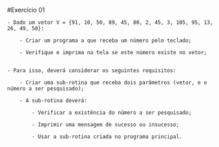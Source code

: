 #Exercício 01

    - Dado um vetor V = {91, 10, 50, 89, 45, 80, 2, 45, 3, 105, 95, 13, 26, 49, 50}:
    
        - Criar um programa a que receba um número pelo teclado;
    
        - Verifique e imprima na tela se este número existe no vetor;


    - Para isso, deverá considerar os seguintes requisitos:

        - Criar uma sub-rotina que receba dois parâmetros (vetor, e o número a ser pesquisado);

        - A sub-rotina deverá:
            
            - Verificar a existência do número a ser pesquisado;
            
            - Imprimir uma mensagem de sucesso ou insucesso;

            - Usar a sub-rotina criada no programa principal.
